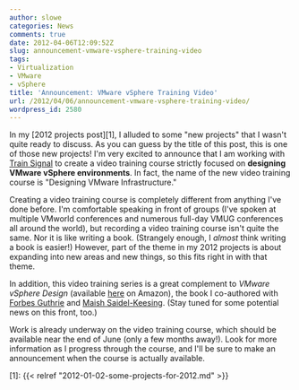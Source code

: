 ```yaml
---
author: slowe
categories: News
comments: true
date: 2012-04-06T12:09:52Z
slug: announcement-vmware-vsphere-training-video
tags:
- Virtualization
- VMware
- vSphere
title: 'Announcement: VMware vSphere Training Video'
url: /2012/04/06/announcement-vmware-vsphere-training-video/
wordpress_id: 2580
---
```


In my [2012 projects post][1], I alluded to some "new projects" that I wasn't quite ready to discuss. As you can guess by the title of this post, this is one of those new projects! I'm very excited to announce that I am working with [Train Signal](http://www.trainsignal.com/) to create a video training course strictly focused on **designing VMware vSphere environments**. In fact, the name of the new video training course is "Designing VMware Infrastructure."

Creating a video training course is completely different from anything I've done before. I'm comfortable speaking in front of groups (I've spoken at multiple VMworld conferences and numerous full-day VMUG conferences all around the world), but recording a video training course isn't quite the same. Nor it is like writing a book. (Strangely enough, I _almost_ think writing a book is easier!) However, part of the theme in my 2012 projects is about expanding into new areas and new things, so this fits right in with that theme.

In addition, this video training series is a great complement to _VMware vSphere Design_ (available [here](http://www.amazon.com/VMware-vSphere-Design-Forbes-Guthrie/dp/0470922028/ref=sr_1_1?ie=UTF8&qid=1333731832&sr=8-1) on Amazon), the book I co-authored with [Forbes Guthrie](http://www.vreference.com/) and [Maish Saidel-Keesing](http://technodrone.blogspot.com/). (Stay tuned for some potential news on this front, too.)

Work is already underway on the video training course, which should be available near the end of June (only a few months away!). Look for more information as I progress through the course, and I'll be sure to make an announcement when the course is actually available.

[1]: {{< relref "2012-01-02-some-projects-for-2012.md" >}}
